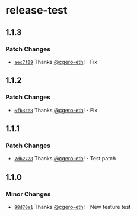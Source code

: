 # release-test

## 1.1.3

### Patch Changes

- [`aec7f09`](https://github.com/cgero-eth/release-test/commit/aec7f09a90f03bd73e4eb3178718320e9b350e51) Thanks [@cgero-eth](https://github.com/cgero-eth)! - Fix

## 1.1.2

### Patch Changes

- [`6fb3ce8`](https://github.com/cgero-eth/release-test/commit/6fb3ce8ad97d36558e84ea8249f59b697e3902e6) Thanks [@cgero-eth](https://github.com/cgero-eth)! - Fix

## 1.1.1

### Patch Changes

- [`7db2728`](https://github.com/cgero-eth/release-test/commit/7db27283a63670778b55b18b97a96df2a48966d9) Thanks [@cgero-eth](https://github.com/cgero-eth)! - Test patch

## 1.1.0

### Minor Changes

- [`98d70a1`](https://github.com/cgero-eth/release-test/commit/98d70a17b4a60ff36b681b3a96fbf99ded4df3b1) Thanks [@cgero-eth](https://github.com/cgero-eth)! - New feature test
